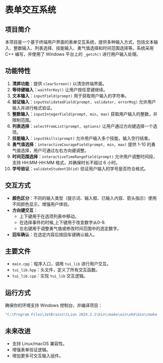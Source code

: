 # 表单交互系统

## 项目简介
本项目是一个基于终端用户界面的表单交互系统，提供多种输入方式，包括文本输入、整数输入、列表选择、技能输入、勇气值选择和时间范围选择等。系统采用 C++ 编写，并使用了 Windows 平台上的 `_getch()` 进行用户输入处理。

## 功能特性
1. **清屏功能**：提供 `clearScreen()` 以清空终端界面。
2. **等待键输入**：`waitForKey()` 让用户按任意键继续。
3. **文本输入**：`inputField(prompt)` 用于获取用户输入的字符串。
4. **验证输入**：`inputValidatedField(prompt, validator, errorMsg)` 允许用户输入并进行格式验证。
5. **整数输入**：`inputIntegerField(prompt, min, max)` 获取用户输入的整数，并限制范围。
6. **列表选择**：`selectFromList(prompt, options)` 让用户通过方向键选择一个选项。
7. **技能输入**：`inputSkills(prompt)` 允许用户输入多个技能，输入空行结束。
8. **勇气值选择**：`interactiveCourageField(prompt, min, max)` 提供 1-10 的勇气值选择，用户可通过左右方向键调整。
9. **时间范围选择**：`interactiveTimeRangeField(prompt)` 允许用户调整时间段，支持 HH:MM-HH:MM 格式，并确保时长不超过 6 小时。
10. **学号验证**：`validateStudentID(id)` 验证用户输入的学号是否符合格式。

## 交互方式
- **颜色区分**：不同的输入类型（提示词、输入框、已输入内容、箭头指示）使用不同颜色显示，增强用户体验。
- **方向键交互**：
    - 上下键用于在选项列表中移动。
    - 在选择事件的时候,上下键用于改变数字从0-9.
    - 左右键用于调整勇气值或修改时间范围中的选定数字。
- **回车确认**：在选定内容后按回车键确认输入。

## 主要文件
- `main.cpp`：程序入口，调用 `tui_lib` 进行用户交互。
- `tui_lib.hpp`：头文件，定义了所有交互函数。
- `tui_lib.cpp`：实现 `tui_lib` 交互逻辑。

## 运行方式
确保你的环境支持 Windows 控制台，并编译项目：
```sh
"C:\Program Files\JetBrains\CLion 2024.2.2\bin\cmake\win\x64\bin\cmake.exe" --build D:\Tasks\C\TUI\cmake-build-debug --target TUI -j 18
```

## 未来改进
- 支持 Linux/macOS 兼容性。
- 增强表单验证逻辑。
- 增加更多可交互输入组件。

